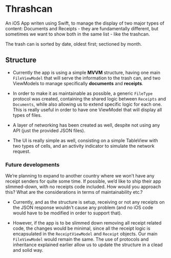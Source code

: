 # Thrashcan


An iOS App writen using Swift, to manage the display of two major types of content: Documents and Receipts - they are
fundamentally different, but sometimes we want to show both in the same list - like the trashcan.

The trash can is sorted by date, oldest first; sectioned by month.

## Structure

- Currently the app is using a simple **MVVM** structure, having one main ```FileViewModel``` that will serve the information to the trash can,
and two ViewModels to manage specifically **documents** and **receipts**.

- In order to make it as maintainable as possible, a generic ```FileType``` protocol was created, containing the shared logic between ```Receipts``` and ```Documents```, 
while also allowing us to extend specific logic for each one. This is really useful in order to have one ViewModel that will display all types of files.

- A layer of networking has been created as well, despite not using any API (just the provided JSON files).

- The UI is really simple as well, consisting on a simple TableView with two types of cells, and an activity indicator to simulate the network request.

### Future developments

We’re planning to expand to another country where we won’t have any receipt senders
for quite some time. If possible, we’d like to ship their app slimmed-down, with no
receipts code included.
How would you approach this? What are the considerations in terms of maintainability
etc.?

- Currently, and as the structure is setup, receiving or not any receipts on the JSON response wouldn't cause any problem (and no iOS code would have to be modified in
order to support that). 

- However, if the app is to be slimmed down removing all receipt related code, the changes would be minimal, since all the receipt logic is encapsulated in 
the ```ReceiptViewModel``` and ```Receipt``` objects. Our main ```FileViewModel``` would remain the same. The use of protocols and inheritance explained earlier allow us to
update the structure in a clead and solid way.


